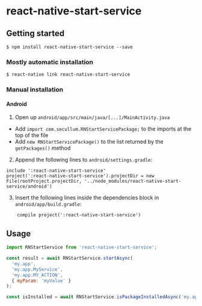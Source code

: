 # react-native-start-service

## Getting started

`$ npm install react-native-start-service --save`

### Mostly automatic installation

`$ react-native link react-native-start-service`

### Manual installation

#### Android

1. Open up `android/app/src/main/java/[...]/MainActivity.java`

  - Add `import com.secullum.RNStartServicePackage;` to the imports at the top of the file
  - Add `new RNStartServicePackage()` to the list returned by the `getPackages()` method

2. Append the following lines to `android/settings.gradle`:

  ```
  include ':react-native-start-service'
  project(':react-native-start-service').projectDir = new File(rootProject.projectDir, '../node_modules/react-native-start-service/android')
  ```

3. Insert the following lines inside the dependencies block in `android/app/build.gradle`:

  ```
      compile project(':react-native-start-service')
  ```

## Usage

```javascript
import RNStartService from 'react-native-start-service';

const result = await RNStartService.startAsync(
  'my.app',
  'my.app.MyService',
  'my.app.MY_ACTION',
  { myParam: 'myValue' }
);

const isInstalled = await RNStartService.isPackageInstalledAsync('my.app');
```

